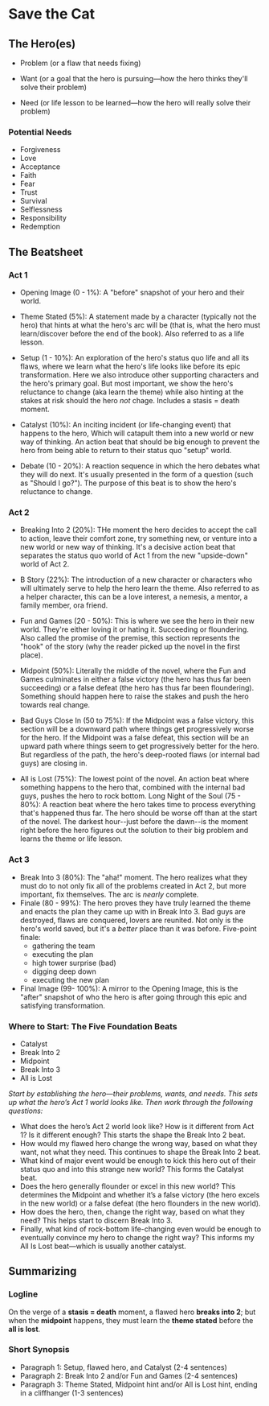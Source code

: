 # Save the Cat

## The Hero(es)

- Problem (or a flaw that needs fixing)

- Want (or a goal that the hero is pursuing—how the hero thinks they'll solve their problem)

- Need (or life lesson to be learned—how the hero will really solve their problem)

### Potential Needs

- Forgiveness
- Love
- Acceptance
- Faith
- Fear
- Trust
- Survival
- Selflessness
- Responsibility
- Redemption

## The Beatsheet

### Act 1

- Opening Image (0 - 1%): A "before" snapshot of your hero and their world.

- Theme Stated (5%): A statement made by a character (typically not the hero) that hints at what the hero's arc will be (that is, what the hero must learn/discover before the end of the book). Also referred to as a life lesson.

- Setup (1 - 10%): An exploration of the hero's status quo life and all its flaws, where we learn what the hero's life looks like before its epic transformation. Here we also introduce other supporting characters and the hero's primary goal. But most important, we show the hero's reluctance to change (aka learn the theme) while also hinting at the stakes at risk should the hero *not* chage. Includes a stasis = death moment.

- Catalyst (10%): An inciting incident (or life-changing event) that happens to the hero, Which will catapult them into a new world or new way of thinking. An action beat that should be big enough to prevent the hero from being able to return to their status quo "setup" world.

- Debate (10 - 20%): A reaction sequence in which the hero debates what they will do next. It's usually presented in the form of a question (such as "Should I go?"). The purpose of this beat is to show the hero's reluctance to change.


### Act 2

- Breaking Into 2 (20%): THe moment the hero decides to accept the call to action, leave their comfort zone, try something new, or venture into a new world or new way of thinking. It's a decisive action beat that separates the status quo world of Act 1 from the new "upside-down" world of Act 2.

- B Story (22%): The introduction of a new character or characters who will ultimately serve to help the hero learn the theme. Also referred to as a helper character, this can be a love interest, a nemesis, a mentor, a family member, ora friend.

- Fun and Games (20 - 50%): This is where we see the hero in their new world. They're either loving it or hating it. Succeeding or floundering. Also called the promise of the premise, this section represents the "hook" of the story (why the reader picked up the novel in the first place).

- Midpoint (50%): Literally the middle of the novel, where the Fun and Games culminates in either a false victory (the hero has thus far been succeeding) or a false defeat (the hero has thus far been floundering). Something should happen here to raise the stakes and push the hero towards real change.

- Bad Guys Close In (50 to 75%): If the Midpoint was a false victory, this section will be a downward path where things get progressively worse for the hero. If the Midpoint was a false defeat, this section will be an upward path where things seem to get progressively better for the hero. But regardless of the path, the hero's deep-rooted flaws (or internal bad guys) are closing in.

- All is Lost (75%): The lowest point of the novel. An action beat where something happens to the hero that, combined with the internal bad guys, pushes the hero to rock bottom.
  Long Night of the Soul (75 - 80%): A reaction beat where the hero takes time to process everything that's happened thus far. The hero should be worse off than at the start of the novel. The darkest hour--just before the dawn--is the moment right before the hero figures out the solution to their big problem and learns the theme or life lesson.

### Act 3

- Break Into 3 (80%): The "aha!" moment. The hero realizes what they must do to not only fix all of the problems created in Act 2, but more important, fix themselves. The arc is *nearly* complete.
- Finale (80 - 99%): The hero proves they have truly learned the theme and enacts the plan they came up with in Break Into 3. Bad guys are destroyed, flaws are conquered, lovers are reunited. Not only is the hero's world saved, but it's a *better* place than it was before. Five-point finale:
  - gathering the team
  - executing the plan
  - high tower surprise (bad)
  - digging deep down
  - executing the new plan
- Final Image (99- 100%): A mirror to the Opening Image, this is the "after" snapshot of who the hero is after going through this epic and satisfying transformation.

### Where to Start: The Five Foundation Beats

- Catalyst
- Break Into 2
- Midpoint
- Break Into 3
- All is Lost

*Start by establishing the hero—their problems, wants, and needs. This sets up what the hero’s Act 1 world looks like. Then work through the following questions:*

- What does the hero’s Act 2 world look like? How is it different from Act 1? Is it different enough? This starts the shape the Break Into 2 beat.
- How would my flawed hero change the wrong way, based on what they want, not what they need. This continues to shape the Break Into 2 beat.
- What kind of major event would be enough to kick this hero out of their status quo and into this strange new world? This forms the Catalyst beat.
- Does the hero generally flounder or excel in this new world? This determines the Midpoint and whether it’s a false victory (the hero excels in the new world) or a false defeat (the hero flounders in the new world).
- How does the hero, then, change the right way, based on what they need? This helps start to discern Break Into 3.
- Finally, what kind of rock-bottom life-changing even would be enough to eventually convince my hero to change the right way? This informs my All Is Lost beat—which is usually another catalyst.


## Summarizing 

### Logline

On the verge of a **stasis = death** moment, a flawed hero **breaks into 2**; but when the **midpoint** happens, they must learn the **theme stated** before the **all is lost**.

### Short Synopsis

- Paragraph 1: Setup, flawed hero, and Catalyst (2-4 sentences)
- Paragraph 2: Break Into 2 and/or Fun and Games (2-4 sentences)
- Paragraph 3: Theme Stated, Midpoint hint and/or All is Lost hint, ending in a cliffhanger (1-3 sentences)
